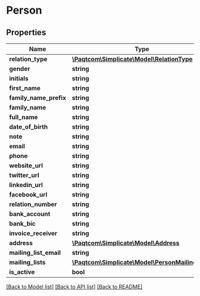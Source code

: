 # Person

## Properties

 Name                   | Type                                                                  | Description | Notes      
------------------------|-----------------------------------------------------------------------|-------------|------------
 **relation_type**      | [**\Paqtcom\Simplicate\Model\RelationType**](RelationType.md)             |             | [optional] 
 **gender**             | **string**                                                            |             | [optional] 
 **initials**           | **string**                                                            |             | [optional] 
 **first_name**         | **string**                                                            |             | [optional] 
 **family_name_prefix** | **string**                                                            |             | [optional] 
 **family_name**        | **string**                                                            |             | [optional] 
 **full_name**          | **string**                                                            |             | [optional] 
 **date_of_birth**      | **string**                                                            |             | [optional] 
 **note**               | **string**                                                            |             | [optional] 
 **email**              | **string**                                                            |             | [optional] 
 **phone**              | **string**                                                            |             | [optional] 
 **website_url**        | **string**                                                            |             | [optional] 
 **twitter_url**        | **string**                                                            |             | [optional] 
 **linkedin_url**       | **string**                                                            |             | [optional] 
 **facebook_url**       | **string**                                                            |             | [optional] 
 **relation_number**    | **string**                                                            |             | [optional] 
 **bank_account**       | **string**                                                            |             | [optional] 
 **bank_bic**           | **string**                                                            |             | [optional] 
 **invoice_receiver**   | **string**                                                            |             | [optional] 
 **address**            | [**\Paqtcom\Simplicate\Model\Address**](Address.md)                       |             | [optional] 
 **mailing_list_email** | **string**                                                            |             | [optional] 
 **mailing_lists**      | [**\Paqtcom\Simplicate\Model\PersonMailingList[]**](PersonMailingList.md) |             | [optional] 
 **is_active**          | **bool**                                                              |             | [optional] 

[[Back to Model list]](../README.md#documentation-for-models) [[Back to API list]](../README.md#documentation-for-api-endpoints) [[Back to README]](../README.md)


